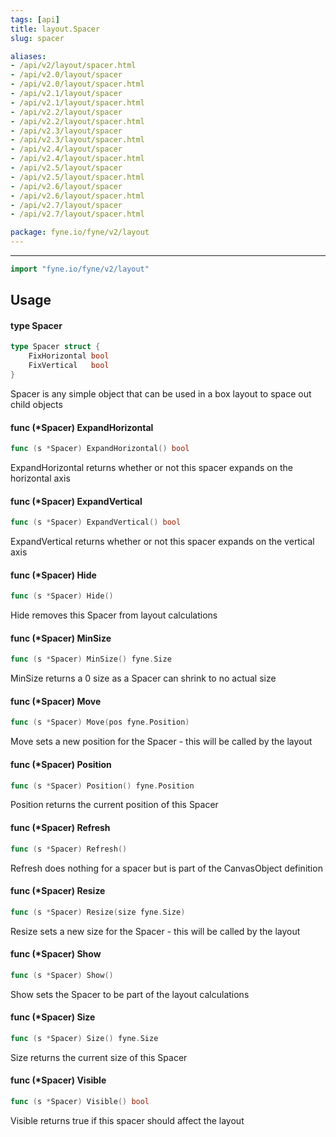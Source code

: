 ```yaml
---
tags: [api]
title: layout.Spacer
slug: spacer

aliases:
- /api/v2/layout/spacer.html
- /api/v2.0/layout/spacer
- /api/v2.0/layout/spacer.html
- /api/v2.1/layout/spacer
- /api/v2.1/layout/spacer.html
- /api/v2.2/layout/spacer
- /api/v2.2/layout/spacer.html
- /api/v2.3/layout/spacer
- /api/v2.3/layout/spacer.html
- /api/v2.4/layout/spacer
- /api/v2.4/layout/spacer.html
- /api/v2.5/layout/spacer
- /api/v2.5/layout/spacer.html
- /api/v2.6/layout/spacer
- /api/v2.6/layout/spacer.html
- /api/v2.7/layout/spacer
- /api/v2.7/layout/spacer.html

package: fyne.io/fyne/v2/layout
---
```



---
```go
import "fyne.io/fyne/v2/layout"
```

## Usage

#### type Spacer

```go
type Spacer struct {
	FixHorizontal bool
	FixVertical   bool
}
```

Spacer is any simple object that can be used in a box layout to space out child objects

#### func (*Spacer) ExpandHorizontal

```go
func (s *Spacer) ExpandHorizontal() bool
```
ExpandHorizontal returns whether or not this spacer expands on the horizontal axis

#### func (*Spacer) ExpandVertical

```go
func (s *Spacer) ExpandVertical() bool
```
ExpandVertical returns whether or not this spacer expands on the vertical axis

#### func (*Spacer) Hide

```go
func (s *Spacer) Hide()
```
Hide removes this Spacer from layout calculations

#### func (*Spacer) MinSize

```go
func (s *Spacer) MinSize() fyne.Size
```
MinSize returns a 0 size as a Spacer can shrink to no actual size

#### func (*Spacer) Move

```go
func (s *Spacer) Move(pos fyne.Position)
```
Move sets a new position for the Spacer - this will be called by the layout

#### func (*Spacer) Position

```go
func (s *Spacer) Position() fyne.Position
```
Position returns the current position of this Spacer

#### func (*Spacer) Refresh

```go
func (s *Spacer) Refresh()
```
Refresh does nothing for a spacer but is part of the CanvasObject definition

#### func (*Spacer) Resize

```go
func (s *Spacer) Resize(size fyne.Size)
```
Resize sets a new size for the Spacer - this will be called by the layout

#### func (*Spacer) Show

```go
func (s *Spacer) Show()
```
Show sets the Spacer to be part of the layout calculations

#### func (*Spacer) Size

```go
func (s *Spacer) Size() fyne.Size
```
Size returns the current size of this Spacer

#### func (*Spacer) Visible

```go
func (s *Spacer) Visible() bool
```
Visible returns true if this spacer should affect the layout
